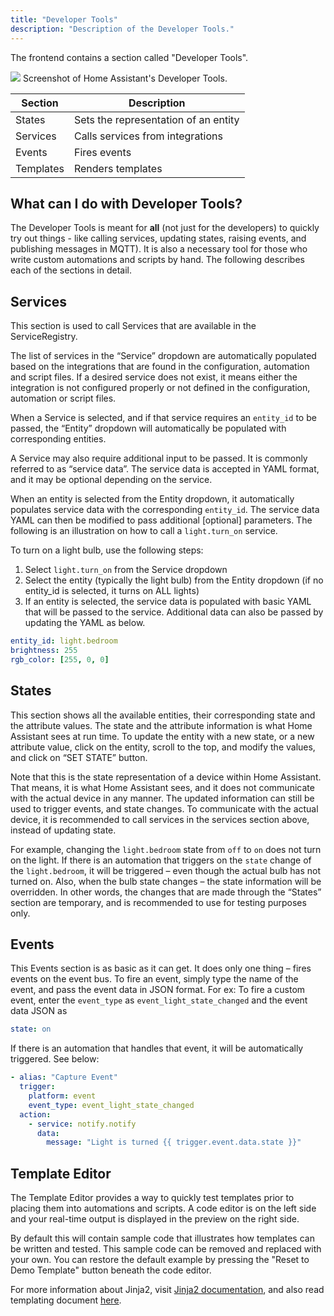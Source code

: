 ```yaml
---
title: "Developer Tools"
description: "Description of the Developer Tools."
---
```


The frontend contains a section called "Developer Tools".

<p class='img'>
<img src='/images/screenshots/developer-tools.png' />
Screenshot of Home Assistant's Developer Tools.
</p>

| Section |Description |
| ------- |----- |
| States | Sets the representation of an entity |
| Services | Calls services from integrations |
| Events | Fires events |
| Templates | Renders templates |

## What can I do with Developer Tools?

The Developer Tools is meant for **all** (not just for the developers) to quickly try out things - like calling services, updating states, raising events, and publishing messages in MQTT). It is also a necessary tool for those who write custom automations and scripts by hand. The following describes each of the sections in detail.

## Services

This section is used to call Services that are available in the ServiceRegistry.

The list of services in the “Service” dropdown are automatically populated based on the integrations that are found in the configuration, automation and script files.  If a desired service does not exist, it means either the integration is not configured properly or not defined in the configuration, automation or script files.

When a Service is selected, and if that service requires an `entity_id` to be passed, the “Entity” dropdown will automatically be populated with corresponding entities.

A Service may also require additional input to be passed. It is commonly referred to as “service data”. The service data is accepted in YAML format, and it may be optional depending on the service.

When an entity is selected from the Entity dropdown, it automatically populates service data with the corresponding `entity_id`. The service data YAML can then be modified to pass additional \[optional\] parameters. The following is an illustration on how to call a `light.turn_on` service.

To turn on a light bulb, use the following steps:
1.	Select `light.turn_on` from the Service dropdown
2.	Select the entity (typically the light bulb) from the Entity dropdown (if no entity_id is selected, it turns on ALL lights)
3.	If an entity is selected, the service data is populated with basic YAML that will be passed to the service. Additional data can also be passed by updating the YAML as below.

```yaml
entity_id: light.bedroom
brightness: 255
rgb_color: [255, 0, 0]
```

## States

This section shows all the available entities, their corresponding state and the attribute values. The state and the attribute information is what Home Assistant sees at run time. To update the entity with a new state, or a new attribute value, click on the entity, scroll to the top, and modify the values, and click on “SET STATE” button.

Note that this is the state representation of a device within Home Assistant. That means, it is what Home Assistant sees, and it does not communicate with the actual device in any manner. The updated information can still be used to trigger events, and state changes. To communicate with the actual device, it is recommended to call services in the services section above, instead of updating state.

For example, changing the `light.bedroom` state from `off` to `on` does not turn on the light. If there is an automation that triggers on the `state` change of the `light.bedroom`, it will be triggered – even though the actual bulb has not turned on. Also, when the bulb state changes – the state information will be overridden. In other words, the changes that are made through the “States” section are temporary, and is recommended to use for testing purposes only.

## Events

This Events section is as basic as it can get. It does only one thing – fires events on the event bus.
To fire an event, simply type the name of the event, and pass the event data in JSON format.
For ex: To fire a custom event, enter the `event_type` as `event_light_state_changed` and the event data JSON as

```yaml
state: on
```

If there is an automation that handles that event, it will be automatically triggered. See below:

```yaml
- alias: "Capture Event"
  trigger:
    platform: event
    event_type: event_light_state_changed
  action:
    - service: notify.notify
      data:
        message: "Light is turned {{ trigger.event.data.state }}"
```

## Template Editor

The Template Editor provides a way to quickly test templates prior to placing them into automations and scripts. A code editor is on the left side and your real-time output is displayed in the preview on the right side.

By default this will contain sample code that illustrates how templates can be written and tested. This sample code can be removed and replaced with your own. You can restore the default example by pressing the "Reset to Demo Template" button beneath the code editor.

For more information about Jinja2, visit [Jinja2 documentation](http://jinja.pocoo.org/docs/dev/templates/), and also read templating document [here](/topics/templating/).
